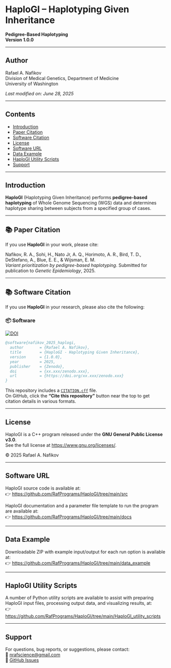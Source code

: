 # HaploGI – Haplotyping Given Inheritance

**Pedigree-Based Haplotyping**  
**Version 1.0.0**

---

## Author

Rafael A. Nafikov  
Division of Medical Genetics, Department of Medicine  
University of Washington

*Last modified on: June 28, 2025*

---

## Contents

- [Introduction](#introduction)
- [Paper Citation](#paper-citation)
- [Software Citation](#software-citation)
- [License](#license)
- [Software URL](#software-url)
- [Data Example](#data-example)
- [HaploGI Utility Scripts](#haplogi-utility-scripts)
- [Support](#support)

---

## Introduction

**HaploGI** (Haplotyping Given Inheritance) performs **pedigree-based haplotyping** of Whole Genome Sequencing (WGS) data and determines haplotype sharing between subjects from a specified group of cases.

---

## 📚 Paper Citation

If you use **HaploGI** in your work, please cite:

Nafikov, R. A., Sohi, H., Nato Jr, A. Q., Horimoto, A. R., Bird, T. D., DeStefano, A., Blue, E. E., & Wijsman, E. M.  
*Variant prioritization by pedigree-based haplotyping*. Submitted for publication to *Genetic Epidemiology*, 2025.

---

## 📚 Software Citation

If you use **HaploGI** in your research, please also cite the following:

### 📦 Software
[![DOI](https://zenodo.org/badge/DOI/xx.xxx/zenodo.xxx.svg)](https://doi.org/xx.xxx/zenodo.xxx)

```bibtex
@software{nafikov_2025_haplogi,
  author       = {Rafael A. Nafikov},
  title        = {HaploGI - Haplotyping Given Inheritance},
  version      = {1.0.0},
  year         = 2025,
  publisher    = {Zenodo},
  doi          = {xx.xxx/zenodo.xxx},
  url          = {https://doi.org/xx.xxx/zenodo.xxx}
}
```

This repository includes a [`CITATION.cff`](https://citation-file.org/) file.  
On GitHub, click the **“Cite this repository”** button near the top to get citation details in various formats.

---

## License

HaploGI is a C++ program released under the **GNU General Public License v3.0**.  
See the full license at <https://www.gnu.org/licenses/>.

© 2025 Rafael A. Nafikov

---

## Software URL

HaploGI source code is available at:  
👉 <https://github.com/RafPrograms/HaploGI/tree/main/src>

HaploGI documentation and a parameter file template to run the program are available at:  
👉 <https://github.com/RafPrograms/HaploGI/tree/main/docs>

---

## Data Example

Downloadable ZIP with example input/output for each run option is available at:  
👉 <https://github.com/RafPrograms/HaploGI/tree/main/data_example>

---

## HaploGI Utility Scripts

A number of Python utility scripts are available to assist with preparing HaploGI input files, processing output data, and visualizing results, at:  
👉 <https://github.com/RafPrograms/HaploGI/tree/main/HaploGI_utility_scripts>

---

## Support

For questions, bug reports, or suggestions, please contact:  
📧 [nrafscience@gmail.com](mailto:nrafscience@gmail.com)  
🔗 [GitHub Issues](https://github.com/RafPrograms/HaploGI/issues)
